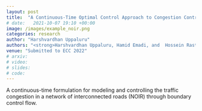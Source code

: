```yaml
---
layout: post
title:  "A Continuous-Time Optimal Control Approach to Congestion Control"
# date:   2021-10-07 19:10 +00:00
image: /images/example_noir.png
categories: research
author: "Harshvardhan Uppaluru"
authors: "<strong>Harshvardhan Uppaluru, Hamid Emadi, and  Hossein Rastgoftar</strong>"
venue: "Submitted to ECC 2022"
# arxiv:
# video:
# slides:
# code:
---
```

A continuous-time formulation for modeling and controlling the traffic congestion in a
network of interconnected roads (NOIR) through boundary control flow. 
